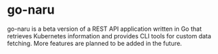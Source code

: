 # go-naru
go-naru is a beta version of a REST API application written in Go that retrieves Kubernetes information and provides CLI tools for custom data fetching. More features are planned to be added in the future.
